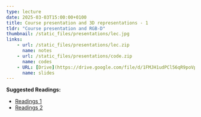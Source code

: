 ```yaml
---
type: lecture
date: 2025-03-03T15:00:00+0100
title: Course presentation and 3D representations - 1
tldr: "Course presentation and RGB-D"
thumbnail: /static_files/presentations/lec.jpg
links: 
    - url: /static_files/presentations/lec.zip
      name: notes
    - url: /static_files/presentations/code.zip
      name: codes
    - URL: [Drive](https://drive.google.com/file/d/1FMJH1udPCl56qR9poVp4SugJH9IFjGij/view?usp=share_link)
      name: slides
---
```

**Suggested Readings:**
- [Readings 1](http://example.com)
- [Readings 2](http://example.com)
